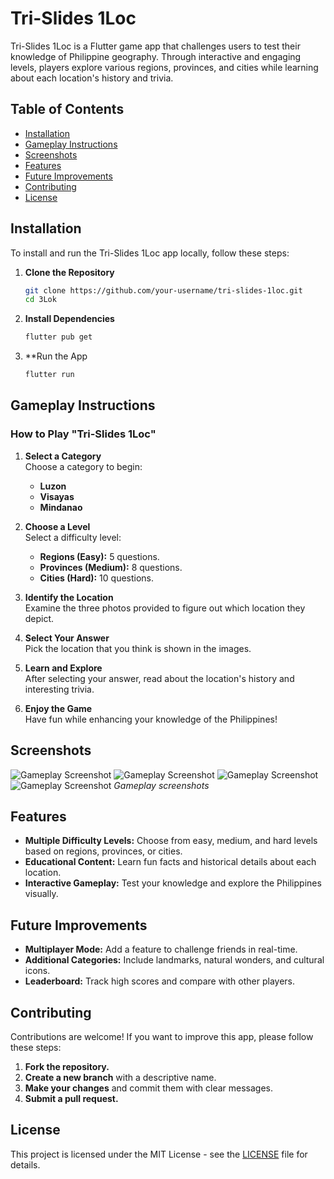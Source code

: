 # Tri-Slides 1Loc

Tri-Slides 1Loc is a Flutter game app that challenges users to test their knowledge of Philippine geography. Through interactive and engaging levels, players explore various regions, provinces, and cities while learning about each location's history and trivia.

## Table of Contents
- [Installation](#installation)
- [Gameplay Instructions](#gameplay-instructions)
- [Screenshots](#screenshots)
- [Features](#features)
- [Future Improvements](#future-improvements)
- [Contributing](#contributing)
- [License](#license)

## Installation

To install and run the Tri-Slides 1Loc app locally, follow these steps:

1. **Clone the Repository**
   ```bash
   git clone https://github.com/your-username/tri-slides-1loc.git
   cd 3Lok
2. **Install Dependencies**
   ```bash
   flutter pub get
3. **Run the App
   ```bash
   flutter run
## Gameplay Instructions

### How to Play "Tri-Slides 1Loc"

1. **Select a Category**  
   Choose a category to begin:
   - **Luzon**
   - **Visayas**
   - **Mindanao**

2. **Choose a Level**  
   Select a difficulty level:
   - **Regions (Easy):** 5 questions.
   - **Provinces (Medium):** 8 questions.
   - **Cities (Hard):** 10 questions.

3. **Identify the Location**  
   Examine the three photos provided to figure out which location they depict.

4. **Select Your Answer**  
   Pick the location that you think is shown in the images.

5. **Learn and Explore**  
   After selecting your answer, read about the location's history and interesting trivia.

6. **Enjoy the Game**  
   Have fun while enhancing your knowledge of the Philippines!

## Screenshots

![Gameplay Screenshot](assets/gameplay/landing.png)
![Gameplay Screenshot](assets/gameplay/about.png)
![Gameplay Screenshot](assets/gameplay/instructions.png)
![Gameplay Screenshot](assets/gameplay/categories.png)
*Gameplay screenshots*

## Features

- **Multiple Difficulty Levels:** Choose from easy, medium, and hard levels based on regions, provinces, or cities.
- **Educational Content:** Learn fun facts and historical details about each location.
- **Interactive Gameplay:** Test your knowledge and explore the Philippines visually.

## Future Improvements

- **Multiplayer Mode:** Add a feature to challenge friends in real-time.
- **Additional Categories:** Include landmarks, natural wonders, and cultural icons.
- **Leaderboard:** Track high scores and compare with other players.

## Contributing

Contributions are welcome! If you want to improve this app, please follow these steps:

1. **Fork the repository.**
2. **Create a new branch** with a descriptive name.
3. **Make your changes** and commit them with clear messages.
4. **Submit a pull request.**

## License

This project is licensed under the MIT License - see the [LICENSE](LICENSE) file for details.
